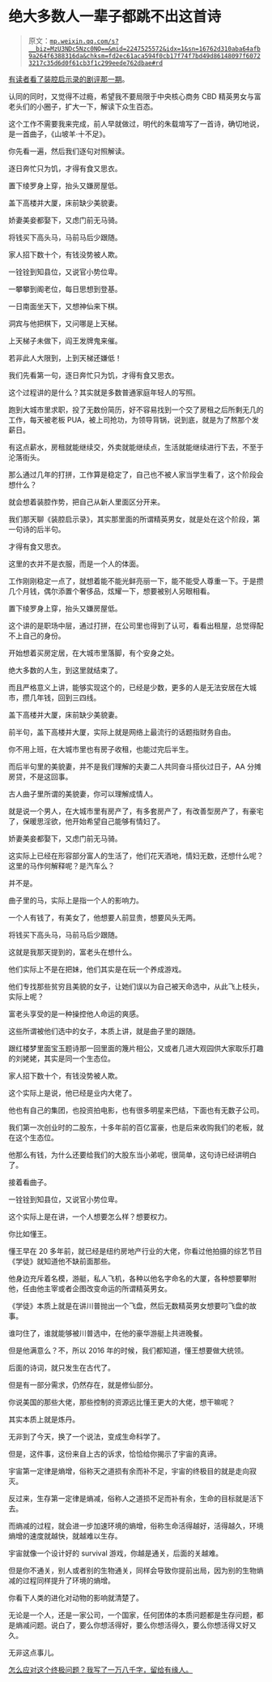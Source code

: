 # 绝大多数人一辈子都跳不出这首诗

> 原文：[`mp.weixin.qq.com/s?__biz=MzU3NDc5Nzc0NQ==&mid=2247525572&idx=1&sn=16762d310aba64afb9a264f6388316da&chksm=fd2ec61aca594f0cb17f74f7bd49d86148097f60723217c35d6d0f61cb3f1c299eede762dbae#rd`](http://mp.weixin.qq.com/s?__biz=MzU3NDc5Nzc0NQ==&mid=2247525572&idx=1&sn=16762d310aba64afb9a264f6388316da&chksm=fd2ec61aca594f0cb17f74f7bd49d86148097f60723217c35d6d0f61cb3f1c299eede762dbae#rd)

[有读者看了装腔启示录的剧评那一期](http://mp.weixin.qq.com/s?__biz=MzU0MjYwNDU2Mw==&mid=2247512140&idx=2&sn=b28acb9a243326398ff19a4a2c1ff32a&chksm=fb1adc30cc6d5526439fcf1bae0dac39494bcb085647f137f4671031c5abaca8578af521ed75&scene=21#wechat_redirect)。 

认同的同时，又觉得不过瘾，希望我不要局限于中央核心商务 CBD 精英男女与富老头们的小圈子，扩大一下，解读下众生百态。 

这个工作不需要我来完成，前人早就做过，明代的朱载堉写了一首诗，确切地说，是一首曲子，《山坡羊·十不足》。

你先看一遍，然后我们逐句对照解读。

逐日奔忙只为饥，才得有食又思衣。

置下绫罗身上穿，抬头又嫌房屋低。

盖下高楼并大厦，床前缺少美貌妻。

娇妻美妾都娶下，又虑门前无马骑。

将钱买下高头马，马前马后少跟随。

家人招下数十个，有钱没势被人欺。

一铨铨到知县位，又说官小势位卑。

一攀攀到阁老位，每日思想到登基。

一日南面坐天下，又想神仙来下棋。

洞宾与他把棋下，又问哪是上天梯。

上天梯子未做下，阎王发牌鬼来催。

若非此人大限到，上到天梯还嫌低！

我们先看第一句，逐日奔忙只为饥，才得有食又思衣。

这个过程讲的是什么？其实就是多数普通家庭年轻人的写照。 

跑到大城市里求职，投了无数份简历，好不容易找到一个交了房租之后所剩无几的工作，每天被老板 PUA，被上司抢功，为领导背锅，说到底，就是为了熬那个发薪日。

有这点薪水，房租就能继续交，外卖就能继续点，生活就能继续进行下去，不至于沦落街头。 

那么通过几年的打拼，工作算是稳定了，自己也不被人家当学生看了，这个阶段会想什么？ 

就会想着装腔作势，把自己从新人里面区分开来。

我们那天聊《装腔启示录》，其实那里面的所谓精英男女，就是处在这个阶段，第一句诗的后半句。 

才得有食又思衣。

这里的衣并不是衣服，而是一个人的体面。

工作刚刚稳定一点了，就想着能不能光鲜亮丽一下，能不能受人尊重一下。于是攒几个月钱，偶尔添置个奢侈品，炫耀一下，想要被别人另眼相看。

置下绫罗身上穿，抬头又嫌房屋低。

这个讲的是职场中层，通过打拼，在公司里也得到了认可，看看出租屋，总觉得配不上自己的身份。 

开始想着买房定居，在大城市里落脚，有个安身之处。

绝大多数的人生，到这里就结束了。

而且严格意义上讲，能够实现这个的，已经是少数，更多的人是无法安居在大城市，攒几年钱，回到三四线。

盖下高楼并大厦，床前缺少美貌妻。

前半句，盖下高楼并大厦，实际上就是网络上最流行的话题指财务自由。

你不用上班，在大城市里也有房子收租，也能过完后半生。

而后半句里的美貌妻，并不是我们理解的夫妻二人共同奋斗搭伙过日子，AA 分摊房贷，不是这回事。

古人曲子里所谓的美貌妻，你可以理解成情人。 

就是说一个男人，在大城市里有房产了，有多套房产了，有改善型房产了，有豪宅了，保暖思淫欲，他开始希望自己能够有情妇了。 

娇妻美妾都娶下，又虑门前无马骑。

这实际上已经在形容部分富人的生活了，他们花天酒地，情妇无数，还想什么呢？这里的马作何解释呢？是汽车么？

并不是。

曲子里的马，实际上是指一个人的影响力。

一个人有钱了，有美女了，他想要人前显贵，想要风头无两。

将钱买下高头马，马前马后少跟随。

这就是我那天提到的，富老头在想什么。 

他们实际上不是在把妹，他们其实是在玩一个养成游戏。 

他们专找那些贫穷且美貌的女子，让她们误以为自己被天命选中，从此飞上枝头，实际上呢？

富老头享受的是一种操控他人命运的爽感。

这些所谓被他们选中的女子，本质上讲，就是曲子里的跟随。 

跟红楼梦里面宝玉题诗那一回里面的篾片相公，又或者几进大观园供大家取乐打趣的刘姥姥，其实是同一个生态位。 

家人招下数十个，有钱没势被人欺。

这个实际上是说，他已经是业内大佬了。 

他也有自己的集团，也投资拍电影，也有很多明星来巴结，下面也有无数子公司。 

我们第一次创业时的二股东，十多年前的百亿富豪，也是后来收购我们的老板，就在这个生态位。 

他那么有钱，为什么还要给我们的大股东当小弟呢，很简单，这句诗已经讲明白了。

接着看曲子。 

一铨铨到知县位，又说官小势位卑。

这个实际上是在讲，一个人想要怎么样？想要权力。

你比如懂王。

懂王早在 20 多年前，就已经是纽约房地产行业的大佬，你看过他拍摄的综艺节目《学徒》就知道他不缺前面那些。

他身边充斥着名模，游艇，私人飞机，各种以他名字命名的大厦，各种想要攀附他，任由他主宰或者企图改变命运的所谓精英男女。

《学徒》本质上就是在讲川普抛出一个飞盘，然后无数精英男女想要叼飞盘的故事。

谁叼住了，谁就能够被川普选中，在他的豪华游艇上共进晚餐。 

但是他满意么？不，所以 2016 年的时候，我们都知道，懂王想要做大统领。 

后面的诗词，就只发生在古代了。 

但是有一部分需求，仍然存在，就是修仙部分。 

你说美国的那些大佬，那些控制的资源远比懂王更大的大佬，想干嘛呢？ 

其实本质上就是炼丹。

无非到了今天，换了一个说法，变成生命科学了。 

但是，这件事，这份来自上古的诉求，恰恰给你揭示了宇宙的真谛。 

宇宙第一定律是熵增，俗称天之道损有余而补不足，宇宙的终极目的就是走向寂灭。

反过来，生存第一定律是熵减，俗称人之道损不足而补有余，生命的目标就是活下去。

而熵减的过程，就会进一步加速环境的熵增，俗称生命活得越好，活得越久，环境熵增的速度就越快，就越难以生存。 

宇宙就像一个设计好的 survival 游戏，你越是通关，后面的关越难。

但是你不通关，别人或者别的生物通关，同样会导致你提前出局，因为别的生物熵减的过程同样提升了环境的熵增。 

你看下人类的进化对动物的影响就清楚了。 

无论是一个人，还是一家公司，一个国家，任何团体的本质问题都是生存问题，都是熵减问题。说白了，要么你想活得好，要么你想活得久，要么你想活得又好又久。

无非这点事儿。  

[怎么应对这个终极问题？我写了一万八千字，留给有缘人。](http://mp.weixin.qq.com/s?__biz=MzU0MjYwNDU2Mw==&mid=2247512165&idx=1&sn=b89d619f0c64d2ddbe13e07231a160a9&chksm=fb1adc19cc6d550f9f2b6deed72aa624e43a025ba672a5a795d1f9bd8977a409ab698cd68df3&scene=21#wechat_redirect)